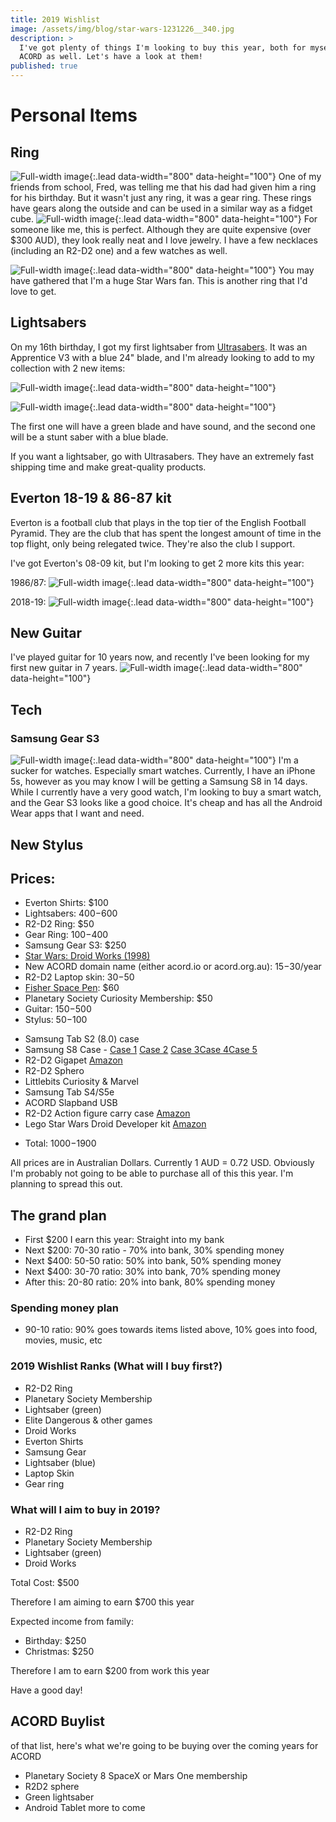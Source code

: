```yaml
---
title: 2019 Wishlist
image: /assets/img/blog/star-wars-1231226__340.jpg
description: >
  I've got plenty of things I'm looking to buy this year, both for myself and
  ACORD as well. Let's have a look at them!
published: true
---
```


# Personal Items
## Ring
![Full-width image](https://i.etsystatic.com/17434592/d/il/4d38f1/1566916155/il_340x270.1566916155_g1ow.jpg?version=0){:.lead data-width="800" data-height="100"}
One of my friends from school, Fred, was telling me that his dad had given him a ring for his birthday. But it wasn't just any ring, it was a gear ring. These rings have gears along the outside and can be used in a similar way as a fidget cube.
![Full-width image](https://i.etsystatic.com/6173482/r/il/30b123/1321111846/il_570xN.1321111846_gcd2.jpg){:.lead data-width="800" data-height="100"}
For someone like me, this is perfect. Although they are quite expensive (over $300 AUD), they look really neat and I love jewelry. I have a few necklaces (including an R2-D2 one) and a few watches as well.

![Full-width image](https://images-na.ssl-images-amazon.com/images/I/71Bf2D6TulL._UY500_.jpg){:.lead data-width="800" data-height="100"}
You may have gathered that I'm a huge Star Wars fan. This is another ring that I'd love to get.

## Lightsabers
On my 16th birthday, I got my first lightsaber from [Ultrasabers](http://ultrasabers.com). It was an Apprentice V3 with a blue 24" blade, and I'm already looking to add to my collection with 2 new items:

![Full-width image](https://ultrasabers.com/wp-content/uploads/2018/09/V5.1-Initiate-gold-side-view.jpg){:.lead data-width="800" data-height="100"}

![Full-width image](https://ultrasabers.com/wp-content/uploads/2015/08/p-1000-SOUND-MantisDark-2.jpg){:.lead data-width="800" data-height="100"}

The first one will have a green blade and have sound, and the second one will be a stunt saber with a blue blade.

If you want a lightsaber, go with Ultrasabers. They have an extremely fast shipping time and make great-quality products.

## Everton 18-19 & 86-87 kit
Everton is a football club that plays in the top tier of the English Football Pyramid. They are the club that has spent the longest amount of time in the top flight, only being relegated twice. They're also the club I support.

I've got Everton's 08-09 kit, but I'm looking to get 2 more kits this year:

1986/87:
![Full-width image](https://image2.kbobject.com/efc-63172.jpg?width=250&height=250&quality=80){:.lead data-width="800" data-height="100"}

2018-19:
![Full-width image](https://www.soccerlord.se/wp-content/uploads/2018/05/Everton-Home-Football-Shirt-1819.jpg){:.lead data-width="800" data-height="100"}

## New Guitar
I've played guitar for 10 years now, and recently I've been looking for my first new guitar in 7 years. 
![Full-width image](http://www.mooloolabamusic.com.au/assets/full/6042902.jpg){:.lead data-width="800" data-height="100"}

## Tech
### Samsung Gear S3
![Full-width image](https://images.samsung.com/is/image/samsung/au-gear-s3-frontier-r760-sm-r760ndaaxsa-000000001-front-black?$PD_GALLERY_L_JPG$){:.lead data-width="800" data-height="100"}
I'm a sucker for watches. Especially smart watches. Currently, I have an iPhone 5s, however as you may know I will be getting a Samsung S8 in 14 days. While I currently have a very good watch, I'm looking to buy a smart watch, and the Gear S3 looks like a good choice. It's cheap and has all the Android Wear apps that I want and need.

## New Stylus


## Prices:
- Everton Shirts: $100
- Lightsabers: $400-$600
- R2-D2 Ring: $50
- Gear Ring: $100-$400
- Samsung Gear S3: $250
- [Star Wars: Droid Works (1998)](https://www.amazon.com/Star-Wars-Droid-Works/dp/B00002SV6E)
- New ACORD domain name (either acord.io or acord.org.au): $15-$30/year
- R2-D2 Laptop skin: $30-$50
- [Fisher Space Pen](https://www.spacepen.com/chromebulletwithspaceshuttle.aspx): $60
- Planetary Society Curiosity Membership: $50
- Guitar: $150-$500
- Stylus: $50-$100
* Samsung Tab S2 (8.0) case
* Samsung S8 Case - [Case 1](https://www.etsy.com/au/listing/630999123/inspired-by-star-wars-iphone-xr-case?ga_order=most_relevant&ga_search_type=all&ga_view_type=gallery&ga_search_query=r2-d2+samsung+s8&ref=sr_gallery-1-2&organic_search_click=1&pro=1_) [Case 2](https://www.etsy.com/au/listing/265414073/star-wars-bb8-iphone-8-case-iphone-x?ga_order=most_relevant&ga_search_type=all&ga_view_type=gallery&ga_search_query=r2d2+case&ref=sr_gallery-1-47&organic_search_click=1) [Case 3](https://www.ebay.com.au/itm/Football-Club-Everton-Logo-gel-plastic-phone-case-for-samsung/192674954359?hash=item2cdc527c77:m:myJ7Z49RBcGYl05iYduwhhw)[Case 4](https://www.ebay.com.au/itm/Personalised-Premiership-Football-Shirt-Style-Mobile-Phone-Case-Samsung-Models/132364279756?hash=item1ed1869fcc:m:muJDd8MDDG-MaPbDLd1gkVQ)[Case 5](https://www.ebay.com.au/itm/Everton-18-19-Sigurdsson-Baines-Richarlison-Digne-Walcott-Shirt-Phone-Case/123567944507?hash=item1cc539333b:m:m9xBxkOfbVejjrmOmMiAwkQ)
* R2-D2 Gigapet [Amazon](https://www.ebay.com/p/1997-Tiger-Star-Wars-R2-d2-Giga-Pets-Vtg-90s-Lucas-Disney-Virtual-Pet/2255927100)
* R2-D2 Sphero
* Littlebits Curiosity & Marvel
* Samsung Tab S4/S5e
* ACORD Slapband USB
* R2-D2 Action figure carry case [Amazon](https://www.amazon.com/Episode-Carryall-Playset-Exclusive-Destroyer/dp/B000XNM27I)
* Lego Star Wars Droid Developer kit [Amazon](https://www.amazon.com/s?k=lego+mindstorms+star+wars+droid+developer+kit&crid=3LT7MQOQ8TO6K&sprefix=star+wars+lego+mindstorms%2Caps%2C761&ref=nb_sb_ss_i_1_25)

- Total: $1000-$1900


All prices are in Australian Dollars. Currently 1 AUD = 0.72 USD. Obviously I'm probably not going to be able to purchase all of this this year. I'm planning to spread this out.

## The grand plan

- First $200 I earn this year: Straight into my bank
- Next $200: 70-30 ratio - 70% into bank, 30% spending money
- Next $400: 50-50 ratio: 50% into bank, 50% spending money
- Next $400: 30-70 ratio: 30% into bank, 70% spending money
- After this: 20-80 ratio: 20% into bank, 80% spending money

### Spending money plan
- 90-10 ratio: 90% goes towards items listed above, 10% goes into food, movies, music, etc

### 2019 Wishlist Ranks (What will I buy first?)
- R2-D2 Ring
- Planetary Society Membership
- Lightsaber (green)
- Elite Dangerous & other games
- Droid Works
- Everton Shirts
- Samsung Gear
- Lightsaber (blue)
- Laptop Skin
- Gear ring

### What will I aim to buy in 2019?
- R2-D2 Ring
- Planetary Society Membership
- Lightsaber (green)
- Droid Works

Total Cost: $500

Therefore I am aiming to earn $700 this year

Expected income from family:
- Birthday: $250
- Christmas: $250

Therefore I am to earn $200 from work this year

Have a good day!




## ACORD Buylist
of that list, here's what we're going to be buying over the coming years for ACORD
* Planetary Society
8 SpaceX or Mars One membership
* R2D2 sphere
* Green lightsaber
* Android Tablet
more to come
